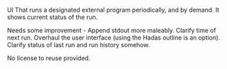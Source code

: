 UI That runs a designated external program periodically, and by demand.
It shows current status of the run.

Needs some improvement - 
Append stdout more maleably. Clarify time of next run.
Overhaul the user interface (using the Hadas outline is an option).
Clarify status of last run and run history somehow.

No license to reuse provided.